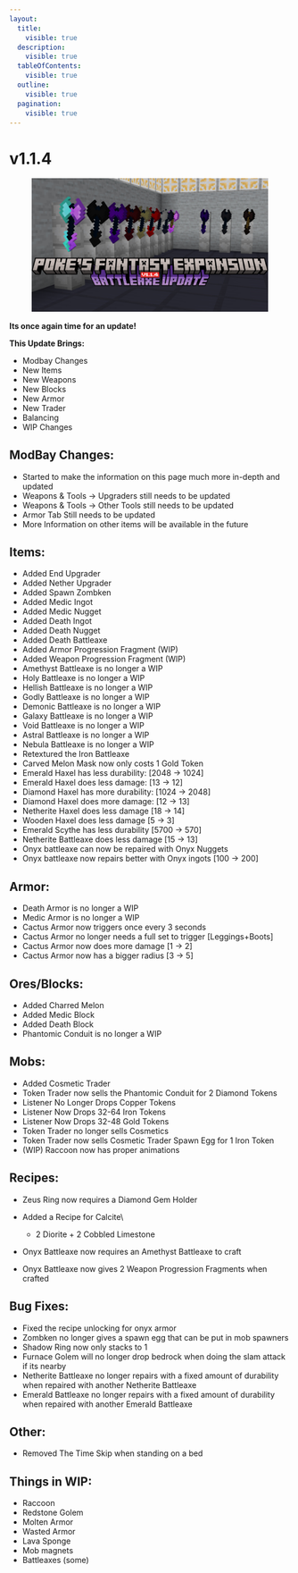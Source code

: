 ```yaml
---
layout:
  title:
    visible: true
  description:
    visible: true
  tableOfContents:
    visible: true
  outline:
    visible: true
  pagination:
    visible: true
---
```


# v1.1.4

<figure><img src="../../.gitbook/assets/image (1) (1) (1).png" alt=""><figcaption></figcaption></figure>

**Its once again time for an update!**

**This Update Brings:**

* Modbay Changes
* New Items
* New Weapons
* New Blocks
* New Armor
* New Trader
* Balancing
* WIP Changes

## ModBay Changes:

* Started to make the information on this page much more in-depth and updated
* Weapons & Tools -> Upgraders still needs to be updated
* Weapons & Tools -> Other Tools still needs to be updated
* Armor Tab Still needs to be updated
* More Information on other items will be available in the future



## Items:

* Added End Upgrader
* Added Nether Upgrader
* Added Spawn Zombken
* Added Medic Ingot
* Added Medic Nugget
* Added Death Ingot
* Added Death Nugget
* Added Death Battleaxe
* Added Armor Progression Fragment (WIP)
* Added Weapon Progression Fragment (WIP)
* Amethyst Battleaxe is no longer a WIP
* Holy Battleaxe is no longer a WIP
* Hellish Battleaxe is no longer a WIP
* Godly Battleaxe is no longer a WIP
* Demonic Battleaxe is no longer a WIP
* Galaxy Battleaxe is no longer a WIP
* Void Battleaxe is no longer a WIP
* Astral Battleaxe is no longer a WIP
* Nebula Battleaxe is no longer a WIP
* Retextured the Iron Battleaxe
* Carved Melon Mask now only costs 1 Gold Token
* Emerald Haxel has less durability: \[2048 -> 1024]
* Emerald Haxel does less damage: \[13 -> 12]
* Diamond Haxel has more durability: \[1024 -> 2048]
* Diamond Haxel does more damage: \[12 -> 13]
* Netherite Haxel does less damage \[18 -> 14]
* Wooden Haxel does less damage \[5 -> 3]
* Emerald Scythe has less durability \[5700 -> 570]
* Netherite Battleaxe does less damage \[15 -> 13]
* Onyx battleaxe can now be repaired with Onyx Nuggets
* Onyx battleaxe now repairs better with Onyx ingots \[100 -> 200]

## Armor:

* Death Armor is no longer a WIP
* Medic Armor is no longer a WIP
* Cactus Armor now triggers once every 3 seconds
* Cactus Armor no longer needs a full set to trigger \[Leggings+Boots]
* Cactus Armor now does more damage \[1 -> 2]
* Cactus Armor now has a bigger radius \[3 -> 5]

## Ores/Blocks:

* Added Charred Melon
* Added Medic Block
* Added Death Block
* Phantomic Conduit is no longer a WIP

## Mobs:

* Added Cosmetic Trader
* Token Trader now sells the Phantomic Conduit for 2 Diamond Tokens
* Listener No Longer Drops Copper Tokens
* Listener Now Drops 32-64 Iron Tokens
* Listener Now Drops 32-48 Gold Tokens
* Token Trader no longer sells Cosmetics
* Token Trader now sells Cosmetic Trader Spawn Egg for 1 Iron Token
* (WIP) Raccoon now has proper animations

## Recipes:

* Zeus Ring now requires a Diamond Gem Holder
* Added a Recipe for Calcite\

  * 2 Diorite + 2 Cobbled Limestone
* Onyx Battleaxe now requires an Amethyst Battleaxe to craft
* Onyx Battleaxe now gives 2 Weapon Progression Fragments when crafted

## Bug Fixes:

* Fixed the recipe unlocking for onyx armor
* Zombken no longer gives a spawn egg that can be put in mob spawners
* Shadow Ring now only stacks to 1
* Furnace Golem will no longer drop bedrock when doing the slam attack if its nearby
* Netherite Battleaxe no longer repairs with a fixed amount of durability when repaired with another Netherite Battleaxe
* Emerald Battleaxe no longer repairs with a fixed amount of durability when repaired with another Emerald Battleaxe

## Other:

* Removed The Time Skip when standing on a bed

## Things in WIP:

* Raccoon
* Redstone Golem
* Molten Armor
* Wasted Armor
* Lava Sponge
* Mob magnets
* Battleaxes (some)
